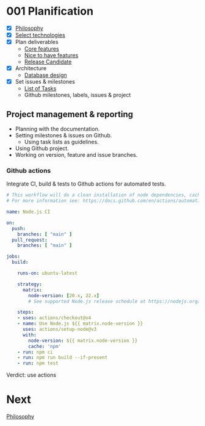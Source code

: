 # 001 Planification

- [x] [Philosophy](./002-philosophy.md)
- [x] [Select technologies](./003-technologies.md)
- [x] Plan deliverables
  - [Core features](./004-core-features.md)
  - [Nice to have features](./005-optional-features.md)
  - [Release Candidate](./006-release-candidate.md)
- [x] Architecture
  - [Database design](./007-database-design.md)
- [x] Set issues & milestones
  - [List of Tasks](./008-tasks.md)
  - Github milestones, labels, issues & project

## Project management & reporting

- Planning with the documentation.
- Setting milestones & issues on Github.
  - Using task lists as guidelines.
- Using Github project.
- Working on version, feature and issue branches.

### Github actions

Integrate CI, build & tests to Github actions for automated tests.

```yaml
# This workflow will do a clean installation of node dependencies, cache/restore them, build the source code and run tests across different versions of node
# For more information see: https://docs.github.com/en/actions/automating-builds-and-tests/building-and-testing-nodejs

name: Node.js CI

on:
  push:
    branches: [ "main" ]
  pull_request:
    branches: [ "main" ]

jobs:
  build:

    runs-on: ubuntu-latest

    strategy:
      matrix:
        node-version: [20.x, 22.x]
        # See supported Node.js release schedule at https://nodejs.org/en/about/releases/

    steps:
    - uses: actions/checkout@v4
    - name: Use Node.js ${{ matrix.node-version }}
      uses: actions/setup-node@v3
      with:
        node-version: ${{ matrix.node-version }}
        cache: 'npm'
    - run: npm ci
    - run: npm run build --if-present
    - run: npm test
```

Verdict: use actions


# Next

[Philosophy](./002-philosophy.md)